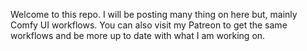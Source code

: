 Welcome to this repo. I will be posting many thing on here but, mainly Comfy UI workflows. You can also visit my Patreon to get the same workflows and be more up to date with
what I am working on. 

